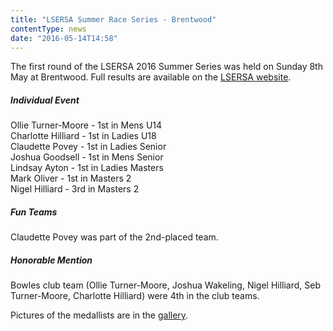 ```yaml
---
title: "LSERSA Summer Race Series - Brentwood"
contentType: news
date: "2016-05-14T14:58"
---
```


The first round of the LSERSA 2016 Summer Series was held on Sunday 8th May at Brentwood. Full results are available on the [LSERSA website](http://www.lsersa.org/races16/index.html#BW1).

##### Individual Event
Ollie Turner-Moore - 1st in Mens U14\
Charlotte Hilliard - 1st in Ladies U18\
Claudette Povey - 1st in Ladies Senior\
Joshua Goodsell - 1st in Mens Senior\
Lindsay Ayton - 1st in Ladies Masters\
Mark Oliver - 1st in Masters 2\
Nigel Hilliard - 3rd in Masters 2

##### Fun Teams
Claudette Povey was part of the 2nd-placed team.

##### Honorable Mention
Bowles club team (Ollie Turner-Moore, Joshua Wakeling, Nigel Hilliard, Seb Turner-Moore, Charlotte Hilliard) were 4th in the club teams.

Pictures of the medallists are in the [gallery](/gallery/2016).
